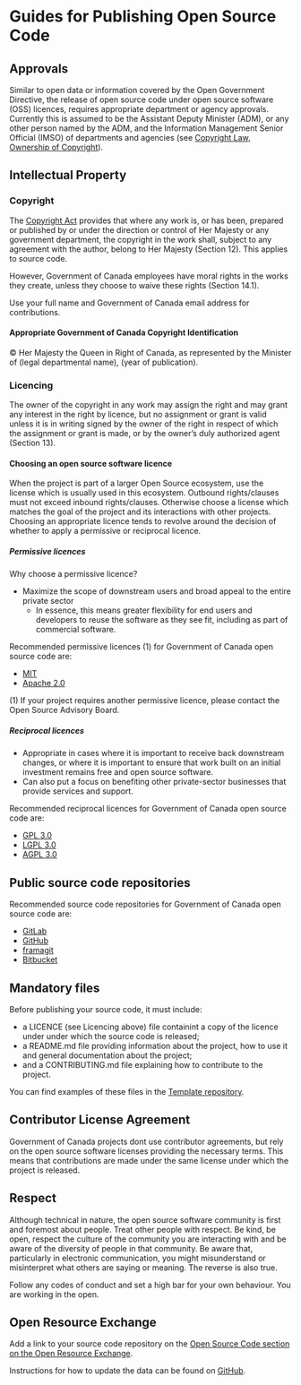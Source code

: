 # Guides for Publishing Open Source Code

## Approvals

Similar to open data or information covered by the Open Government Directive, the release of open source code under open source software (OSS) licences, requires appropriate department or agency approvals.
Currently this is assumed to be the Assistant Deputy Minister (ADM), or any other person named by the ADM, and the Information Management Senior Official (IMSO) of departments and agencies (see [Copyright Law, Ownership of Copyright](https://laws-lois.justice.gc.ca/eng/acts/c-42/page-4.html#h-7)).

## Intellectual Property

### Copyright

The [Copyright Act](http://laws-lois.justice.gc.ca/eng/acts/C-42/index.html) provides that where any work is, or has been, prepared or published by or under the direction or control of Her Majesty or any government department, the copyright in the work shall, subject to any agreement with the author, belong to Her Majesty (Section 12).  This applies to source code.

However, Government of Canada employees have moral rights in the works they create, unless they choose to waive these rights (Section 14.1).

Use your full name and Government of Canada email address for contributions.

#### Appropriate Government of Canada Copyright Identification

© Her Majesty the Queen in Right of Canada, as represented by the Minister of (legal departmental name), (year of publication).

### Licencing

The owner of the copyright in any work may assign the right and may grant any interest in the right by licence, but no assignment or grant is valid unless it is in writing signed by the owner of the right in respect of which the assignment or grant is made, or by the owner’s duly authorized agent (Section 13).

#### Choosing an open source software licence

When the project is part of a larger Open Source ecosystem, use the license which is usually used in this ecosystem.
Outbound rights/clauses must not exceed inbound rights/clauses.
Otherwise choose a license which matches the goal of the project and its interactions with other projects.
Choosing an appropriate licence tends to revolve around the decision of whether to apply a permissive or reciprocal licence.

##### Permissive licences

Why choose a permissive licence?

* Maximize the scope of downstream users and broad appeal to the entire private sector
  * In essence, this means greater flexibility for end users and developers to reuse the software as they see fit, including as part of commercial software.

Recommended permissive licences (1) for Government of Canada open source code are:

* [MIT](https://opensource.org/licenses/MIT)
* [Apache 2.0](https://opensource.org/licenses/Apache-2.0)

(1) If your project requires another permissive licence, please contact the Open Source Advisory Board.

##### Reciprocal licences

* Appropriate in cases where it is important to receive back downstream changes, or where it is important to ensure that work built on an initial investment remains free and open source software.
* Can also put a focus on benefiting other private-sector businesses that provide services and support.

Recommended reciprocal licences for Government of Canada open source code are:

* [GPL 3.0](https://www.gnu.org/licenses/gpl-3.0.en.html)
* [LGPL 3.0](https://www.gnu.org/licenses/lgpl-3.0.en.html)
* [AGPL 3.0](https://www.gnu.org/licenses/agpl-3.0.en.html)

## Public source code repositories

Recommended source code repositories for Government of Canada open source code are:

* [GitLab](https://gitlab.com/)
* [GitHub](https://github.com/)
* [framagit](https://framagit.org/)
* [Bitbucket](https://bitbucket.org/)

## Mandatory files

Before publishing your source code, it must include:

* a LICENCE (see Licencing above) file containint a copy of the licence under under which the source code is released;
* a README.md file providing information about the project, how to use it and general documentation about the project;
* and a CONTRIBUTING.md file explaining how to contribute to the project.

You can find examples of these files in the [Template repository](https://github.com/gctools-outilsgc/template-gabarit).

## Contributor License Agreement

Government of Canada projects dont use contributor agreements, but rely on the open source software licenses providing the necessary terms.
This means that contributions are made under the same license under which the project is released.

## Respect

Although technical in nature, the open source software community is first and foremost about people. Treat other people with respect. Be kind, be open, respect the culture of the community you are interacting with and be aware of the diversity of people in that community. Be aware that, particularly in electronic communication, you might misunderstand or misinterpret what others are saying or meaning. The reverse is also true.

Follow any codes of conduct and set a high bar for your own behaviour. You are working in the open.

## Open Resource Exchange

Add a link to your source code repository on the [Open Source Code section on the Open Resource Exchange](https://canada-ca.github.io/ore-ero/open-source-code.html).

Instructions for how to update the data can be found on [GitHub](https://github.com/canada-ca/ore-ero/tree/master/_data).
